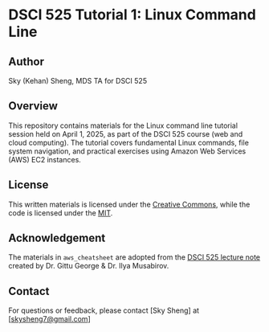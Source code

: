 # DSCI 525 Tutorial 1: Linux Command Line

## Author
Sky (Kehan) Sheng, MDS TA for DSCI 525

## Overview
This repository contains materials for the Linux command line tutorial session held on April 1, 2025, as part of the DSCI 525 course (web and cloud computing). The tutorial covers fundamental Linux commands, file system navigation, and practical exercises using Amazon Web Services (AWS) EC2 instances.

## License
This written materials is licensed under the [Creative Commons](LICENSE), while the code is licensed under the [MIT](LICENSE).

## Acknowledgement
The materials in `aws_cheatsheet` are adopted from the [DSCI 525 lecture note](https://pages.github.ubc.ca/MDS-2024-25/DSCI_525_web-cloud-comp_students/lectures/lecture3.html#aws-lab-setup) created by Dr. Gittu George & Dr. Ilya Musabirov. 

## Contact
For questions or feedback, please contact [Sky Sheng] at [skysheng7@gmail.com]
